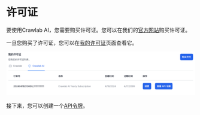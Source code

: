 # 许可证

要使用Crawlab AI，您需要购买许可证。您可以在我们的[官方网站](https://www.crawlab.cn/zh/ai)购买许可证。

一旦您购买了许可证，您可以在[我的许可证](https://www.crawlab.cn/zh/licenses)页面查看它。

![](./img/licenses.png)

接下来，您可以创建一个[API令牌](./api-token.md)。
